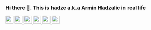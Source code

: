 ### Hi there 👋. This is hadze a.k.a Armin Hadzalic in real life



<p>
  
<a href="https://www.twitter.com/hadze"><img src="https://img.shields.io/badge/twitter-%231DA1F2.svg?&style=for-the-badge&logo=twitter&logoColor=white" height=25></a> 
<a href="https://www.linkedin.com/in/hadzalic/"><img src="https://img.shields.io/badge/linkedin-%230077B5.svg?&style=for-the-badge&logo=linkedin&logoColor=white" height=25>
</a> 
<a href="https://www.xing.com/profile/Armin_Hadzalic"><img src="https://img.shields.io/badge/xing-%23006567.svg?&style=for-the-badge&logo=linkedin&logoColor=white" height=25>
</a>
<a href="https://ahadzalic.medium.com"><img src="https://img.shields.io/badge/medium-%2312100E.svg?&style=for-the-badge&logo=medium&logoColor=white" height=25> 
</a>
<a href="https://www.meetup.com/de-DE/members/295859289/"><img src="https://img.shields.io/badge/meetup-%23ED1C40.svg?&style=for-the-badge&logo=medium&logoColor=white" height=25> 
</a>
<a><img src="https://img.shields.io/apm/l/vim-mode" height=25></a> 

</p>





<!--
**hadze/hadze** is a ✨ _special_ ✨ repository because its `README.md` (this file) appears on your GitHub profile.
![Visitor Count](https://profile-counter.glitch.me/hadze/count.svg)
Here are some ideas to get you started:

- 🔭 I’m currently working on ...
- 🌱 I’m currently learning ...
- 👯 I’m looking to collaborate on ...
- 🤔 I’m looking for help with ...
- 💬 Ask me about ...
- 📫 How to reach me: ...
- 😄 Pronouns: ...
- ⚡ Fun fact: ...
-->
